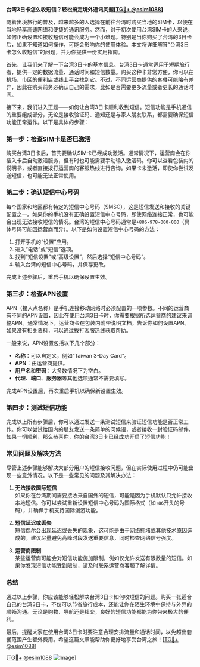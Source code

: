 **台湾3日卡怎么收短信？轻松搞定境外通讯问题[[TG💪+ @esim1088](https://t.me/s/esim1088)]**

随着出境旅行的普及，越来越多的人选择在前往台湾时购买当地的SIM卡，以便在当地畅享高速网络和便捷的通讯服务。然而，对于初次使用台湾SIM卡的人来说，如何正确设置和接收短信可能会成为一个小难题。特别是当你购买了台湾的3日卡后，如果不知道如何操作，可能会影响你的使用体验。本文将详细解答“台湾3日卡怎么收短信”的问题，并为你提供一份实用指南。

首先，让我们来了解一下台湾3日卡的基本信息。台湾3日卡通常适用于短期旅行者，提供一定的数据流量、通话时间和短信数量。购买这种卡非常方便，你可以在机场、市区的便利店或线上平台找到它。不过，不同运营商提供的套餐可能略有差异，因此在购买前务必确认自己的需求，比如是否需要更多流量或者更长的通话时间。

接下来，我们进入正题——如何让台湾3日卡顺利收到短信。短信功能是手机通信的重要组成部分，无论是接收验证码、通知还是与家人朋友联系，都需要确保短信功能正常运作。以下是具体的步骤：

### **第一步：检查SIM卡是否已激活**
购买台湾3日卡后，首先要确认SIM卡已经成功激活。通常情况下，运营商会在你插入卡后自动激活服务，但有时也可能需要手动输入激活码。你可以查看包装内的说明书，或者直接拨打运营商的客服热线进行咨询。如果卡未激活，即使你尝试发送短信，也可能无法正常使用。

### **第二步：确认短信中心号码**
每个国家和地区都有特定的短信中心号码（SMSC），这是短信发送和接收的关键配置之一。如果你的手机没有正确设置短信中心号码，即使网络连接正常，也可能会出现无法接收短信的情况。台湾的短信中心号码通常是`+886-978-000-000`（具体号码可能因运营商而异）。以下是如何设置短信中心号码的方法：

1. 打开手机的“设置”应用。
2. 进入“电话”或“短信”选项。
3. 找到“短信设置”或“高级设置”，然后选择“短信中心号码”。
4. 输入台湾的短信中心号码，并保存更改。

完成上述步骤后，重启手机以确保设置生效。

### **第三步：检查APN设置**
APN（接入点名称）是手机连接移动网络时必须配置的一项参数。不同的运营商有不同的APN设置，因此在使用台湾3日卡时，你需要根据所选运营商的建议来调整APN。通常情况下，运营商会在包装内附带说明文档，告诉你如何设置APN。如果没有相关资料，可以通过拨打客服热线获取帮助。

一般来说，APN设置包括以下几个部分：
- **名称**：可以自定义，例如“Taiwan 3-Day Card”。
- **APN**：由运营商提供。
- **用户名**和**密码**：大多数情况下为空白。
- **代理**、**端口**、**服务器**等其他选项通常不需要填写。

完成APN设置后，再次重启手机以确保新设置生效。

### **第四步：测试短信功能**
完成以上所有步骤后，你可以通过发送一条测试短信来验证短信功能是否正常工作。你可以尝试给国内的朋友发送一条简单的问候语，或者接收一封验证码邮件。如果一切顺利，那么恭喜你，你的台湾3日卡已经成功开启了短信功能！

### **常见问题及解决方法**
尽管上述步骤能够解决大部分用户的短信接收问题，但在实际使用过程中仍可能出现一些意外情况。以下是一些常见的问题及其解决办法：

1. **无法接收国际短信**  
   如果你在台湾期间需要接收来自国外的短信，可能是因为手机默认只允许接收本地短信。你可以尝试重新设置短信中心号码为国际格式（如`+86`开头的号码），并确保手机支持国际漫游功能。

2. **短信延迟或丢失**  
   短信偶尔会出现延迟或丢失的现象，这可能是由于网络拥堵或其他技术原因造成的。建议尽量避免高峰时段发送重要信息，同时检查网络信号强度。

3. **运营商限制**  
   某些运营商可能会对短信功能施加限制，例如仅允许发送有限数量的短信。如果你发现短信功能受到限制，请及时联系运营商客服了解详情。

### **总结**
通过以上步骤，你应该能够轻松解决台湾3日卡如何收短信的问题。购买一张适合自己的台湾3日卡，不仅可以节省旅行成本，还能让你在陌生环境中保持与外界的顺畅沟通。无论是购物、导航还是社交，良好的短信功能都能为你带来极大的便利。

最后，提醒大家在使用台湾3日卡时要注意合理安排流量和通话时间，以免超出套餐范围产生额外费用。希望这篇文章能帮助你更好地享受台湾之旅！[[TG💪+ @esim1088](https://t.me/s/esim1088)]

[[TG💪+ @esim1088](https://t.me/s/esim1088) ![Image](https://i.postimg.cc/4NQfJmqS/Snipaste-2025-05-13-00-14-12.png)]